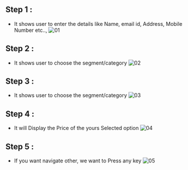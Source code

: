 ## Step 1 :
 * It shows user to enter the details like Name,  email id, Address, Mobile Number etc..,
![01](https://user-images.githubusercontent.com/101176652/161307234-fe963f26-9122-42e3-a2c6-8a9219c37a76.png)

## Step 2 :
 * It shows user to choose the segment/category
![02](https://user-images.githubusercontent.com/101176652/161307287-c1fa72bf-e182-40df-99f1-a4bc92f84b77.png)

## Step 3 :
* It shows user to choose the segment/category
![03](https://user-images.githubusercontent.com/101176652/161307357-3dbabf93-dfa7-4a01-ad78-bc5506bc5657.png)

## Step 4 :
 * It will Display the Price of the yours Selected option
![04](https://user-images.githubusercontent.com/101176652/161307370-491c267e-125e-4210-b259-a88f66c76068.png)

## Step 5 :
 * If you want navigate other, we want to Press any key
![05](https://user-images.githubusercontent.com/101176652/161307383-78388024-d304-441e-a241-44f4319f3834.png)
